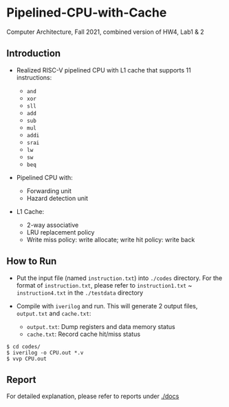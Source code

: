# Pipelined-CPU-with-Cache
Computer Architecture, Fall 2021, combined version of HW4, Lab1 & 2

## Introduction
-	Realized RISC-V pipelined CPU with L1 cache that supports 11 instructions:
    - `and`
    - `xor`
    - `sll`
    - `add`
    - `sub`
    - `mul`
    - `addi`
    - `srai`
    - `lw`
    - `sw`
    - `beq`

- Pipelined CPU with:
    - Forwarding unit
    - Hazard detection unit

- L1 Cache:
    - 2-way associative
    - LRU replacement policy
    - Write miss policy: write allocate; write hit policy: write back

## How to Run
- Put the input file (named `instruction.txt`) into `./codes` directory. For the format of `instruction.txt`, please refer to `instruction1.txt` ~ `instruction4.txt` in the `./testdata` directory

- Compile with `iverilog` and run. This will generate 2 output files, `output.txt` and `cache.txt`:
    - `output.txt`: Dump registers and data memory status
    - `cache.txt`: Record cache hit/miss status
```
$ cd codes/
$ iverilog -o CPU.out *.v
$ vvp CPU.out
```

## Report
For detailed explanation, please refer to reports under [./docs](https://github.com/Armychais902/CA2021-Pipelined-CPU-with-Cache/tree/main/docs)
